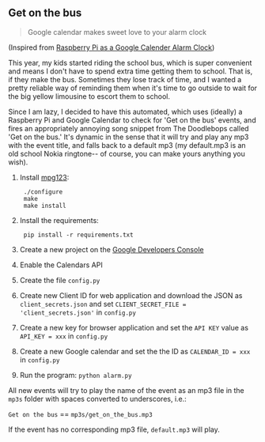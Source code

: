 ## Get on the bus

> Google calendar makes sweet love to your alarm clock

(Inspired from [Raspberry Pi as a Google Calender Alarm Clock](http://www.esologic.com/?p=634))

This year, my kids started riding the school bus, which is super convenient and means I don't have to spend extra time getting them to school. That is, if they make the bus. Sometimes they lose track of time, and I wanted a pretty reliable way of reminding them when it's time to go outside to wait for the big yellow limousine to escort them to school. 

Since I am lazy, I decided to have this automated, which uses (ideally) a Raspberry Pi and Google Calendar to check for 'Get on the bus' events, and fires an appropriately annoying song snippet from The Doodlebops called 'Get on the bus.' It's dynamic in the sense that it will try and play any mp3 with the event title, and falls back to a default mp3 (my default.mp3 is an old school Nokia ringtone-- of course, you can make yours anything you wish).

1. Install [mpg123](http://sourceforge.net/projects/mpg123/files/):

        ./configure
        make
        make install

2. Install the requirements:

        pip install -r requirements.txt

3. Create a new project on the [Google Developers Console](https://console.developers.google.com)
4. Enable the Calendars API
5. Create the file `config.py`
6. Create new Client ID for web application and download the JSON as `client_secrets.json` and set `CLIENT_SECRET_FILE = 'client_secrets.json'` in `config.py`
7. Create a new key for browser application and set the `API KEY` value as `API_KEY = xxx` in `config.py`
8. Create a new Google calendar and set the the ID as `CALENDAR_ID = xxx` in `config.py`
9. Run the program: `python alarm.py`

All new events will try to play the name of the event as an mp3 file in the `mp3s` folder with spaces converted to underscores, i.e.:  

`Get on the bus` == `mp3s/get_on_the_bus.mp3`  

If the event has no corresponding mp3 file, `default.mp3` will play.
